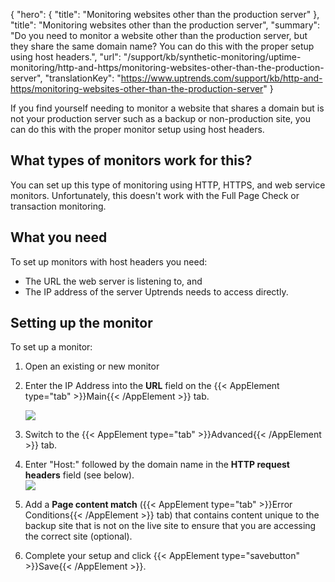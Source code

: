 {
  "hero": {
    "title": "Monitoring websites other than the production server"
  },
  "title": "Monitoring websites other than the production server",
  "summary": "Do you need to monitor a website other than the production server, but they share the same domain name? You can do this with the proper setup using host headers.",
  "url": "/support/kb/synthetic-monitoring/uptime-monitoring/http-and-https/monitoring-websites-other-than-the-production-server",
  "translationKey": "https://www.uptrends.com/support/kb/http-and-https/monitoring-websites-other-than-the-production-server"
}

If you find yourself needing to monitor a website that shares a domain but is not your production server such as a backup or non-production site, you can do this with the proper monitor setup using host headers.

## What types of monitors work for this?

You can set up this type of monitoring using HTTP, HTTPS, and web service monitors. Unfortunately, this doesn't work with the Full Page Check or transaction monitoring.

## What you need

To set up monitors with host headers you need:

-   The URL the web server is listening to, and
-   The IP address of the server Uptrends needs to access directly.

## Setting up the monitor

To set up a monitor:

1.  Open an existing or new monitor

2.  Enter the IP Address into the **URL** field on the {{< AppElement type="tab" >}}Main{{< /AppElement >}} tab.

    ![](/img/content/scr-monitor-url-host-header.min.png)

3.  Switch to the {{< AppElement type="tab" >}}Advanced{{< /AppElement >}} tab.

4.  Enter "Host:" followed by the domain name in the **HTTP request headers** field (see below).  
    ![](/img/content/a18cdb82-fbb6-45c4-a2f2-f4031a33d34e.png)

5.  Add a **Page content match** ({{< AppElement type="tab" >}}Error Conditions{{< /AppElement >}} tab) that contains content unique to the backup site that is not on the live site to ensure that you are accessing the correct site (optional).

6.  Complete your setup and click {{< AppElement type="savebutton" >}}Save{{< /AppElement >}}.
